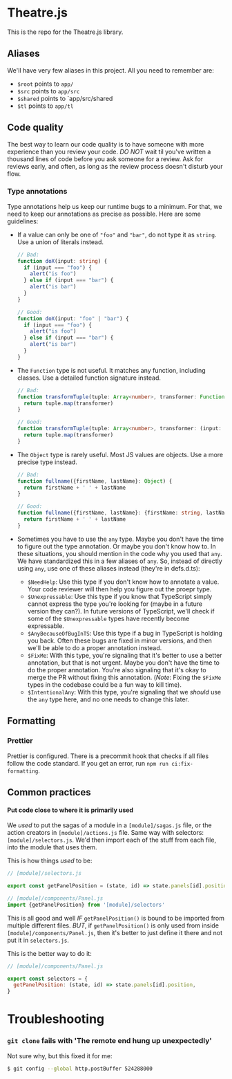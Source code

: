 # Theatre.js

This is the repo for the Theatre.js library.

## Aliases

We'll have very few aliases in this project. All you need to remember are:

* `$root` points to `app/`
* `$src` points to `app/src`
* `$shared` points to `app/src/shared
* `$tl` points to `app/tl`

## Code quality

The best way to learn our code quality is to have someone with more experience than you review your code. _DO NOT_ wait til you've written a thousand lines of code before you ask someone for a review. Ask for reviews early, and often, as long as the review process doesn't disturb your flow.

### Type annotations

Type annotations help us keep our runtime bugs to a minimum. For that, we need to keep our annotations as precise as possible. Here are some guidelines:

* If a value can only be one of `"foo"` and `"bar"`, do not type it as `string`. Use a union of literals instead.

  ```typescript
  // Bad:
  function doX(input: string) {
    if (input === "foo") {
      alert("is foo")
    } else if (input === "bar") {
      alert("is bar")
    }
  }

  // Good:
  function doX(input: "foo" | "bar") {
    if (input === "foo") {
      alert("is foo")
    } else if (input === "bar") {
      alert("is bar")
    }
  }
  ```
* The `Function` type is not useful. It matches any function, including classes. Use a detailed function signature instead.

  ```typescript
  // Bad:
  function transformTuple(tuple: Array<number>, transformer: Function) {
    return tuple.map(transformer)
  }

  // Good:
  function transformTuple(tuple: Array<number>, transformer: (input: number) => number) {
    return tuple.map(transformer)
  }
  ```
* The `Object` type is rarely useful. Most JS values are objects. Use a more precise type instead.

  ```typescript
  // Bad:
  function fullname({firstName, lastName}: Object) {
    return firstName + ' ' + lastName
  }

  // Good:
  function fullname({firstName, lastName}: {firstName: string, lastName: string}) {
    return firstName + ' ' + lastName
  }
  ```
* Sometimes you have to use the `any` type. Maybe you don't have the time to figure out the type annotation. Or maybe you don't know how to. In these situations, you should mention in the code why you used that `any`. We have standardized this in a few aliases of `any`. So, instead of directly using `any`, use one of these aliases instead (they're in defs.d.ts):
  * `$NeedHelp`: Use this type if you don't know how to annotate a value. Your code reviewer will then help you figure out the proepr type.
  * `$Unexpressable`: Use this type if you know that TypeScript simply cannot express the type you're looking for (maybe in a future version they can?). In future versions of TypeScript, we'll check if some of the `$Unexpressable` types have recently become expressable.
  * `$AnyBecauseOfBugInTS`: Use this type if a bug in TypeScript is holding you back. Often these bugs are fixed in minor versions, and then we'll be able to do a proper annotation instead.
  * `$FixMe`: With this type, you're signaling that it's better to use a better annotation, but that is not urgent. Maybe you don't have the time to do the proper annotation. You're also signaling that it's okay to merge the PR without fixing this annotation. (*Note*: Fixing the `$FixMe` types in the codebase could be a fun way to kill time).
  * `$IntentionalAny`: With this type, you're signaling that we _should_ use the `any` type here, and no one needs to change this later.

## Formatting

### Prettier

Prettier is configured. There is a precommit hook that checks if all files follow the code
standard. If you get an error, run `npm run ci:fix-formatting`.

## Common practices

#### Put code close to where it is primarily used

We *used* to put the sagas of a module in a `[module]/sagas.js` file, or the action creators in `[module]/actions.js` file. Same way with selectors: `[module]/selectors.js`. We'd then import each of the stuff from each file, into the module that uses them.

This is how things *used* to be:

```javascript
// [module]/selectors.js

export const getPanelPosition = (state, id) => state.panels[id].position

// [module]/components/Panel.js
import {getPanelPosition} from '[module]/selectors'
```

This is all good and well _IF_ `getPanelPosition()` is bound to be imported from multiple different files. _BUT_, if `getPanelPosition()` is only used from inside `[module]/components/Panel.js`, then it's better to just define it there and not put it in `selectors.js`.

This is the better way to do it:

```javascript
// [module]/components/Panel.js

export const selectors = {
  getPanelPosition: (state, id) => state.panels[id].position,
}
```

# Troubleshooting

### `git clone` fails with 'The remote end hung up unexpectedly'

Not sure why, but this fixed it for me:

```bash
$ git config --global http.postBuffer 524288000
```